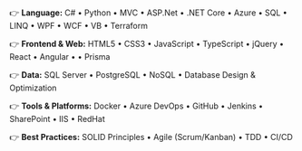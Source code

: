 👉 **Language:** C# • Python • MVC • ASP.Net • .NET Core • Azure • SQL • LINQ • WPF •
WCF • VB • Terraform

👉 **Frontend & Web:** HTML5 • CSS3 • JavaScript • TypeScript • jQuery • React • Angular •
• Prisma

👉 **Data:** SQL Server • PostgreSQL • NoSQL • Database Design & Optimization

👉 **Tools & Platforms:** Docker • Azure DevOps • GitHub • Jenkins • SharePoint • IIS • RedHat

👉 **Best Practices:** SOLID Principles • Agile (Scrum/Kanban) • TDD • CI/CD

<!--
**uerbzr/uerbzr** is a ✨ _special_ ✨ repository because its `README.md` (this file) appears on your GitHub profile.

Here are some ideas to get you started:

- 🔭 I’m currently working on ...
- 🌱 I’m currently learning ...
- 👯 I’m looking to collaborate on ...
- 🤔 I’m looking for help with ...
- 💬 Ask me about ...
- 📫 How to reach me: ...
- 😄 Pronouns: ...
- ⚡ Fun fact: ...
-->

